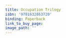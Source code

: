 ```yaml
---
title: Occupation Trilogy
isbn: '9781632863720'
binding: Paperback
link_to_buy_page:
image_path: ''
---
```


